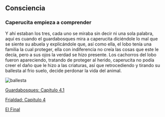 ## Consciencia
### Caperucita empieza a comprender

Y ahí estaban los tres, cada uno se miraba sin decir ni una sola palabra, aquí es cuando el guardabosques mira a caperucita diciéndole lo mal que se siente su abuela y explicándole que, así como ella, el lobo tenía una familia la cual proteger, ella con indiferencia no creía las cosas que este le decía, pero a sus ojos la verdad se hizo presente. Los cachorros del lobo fueron apareciendo, tratando de proteger al herido, caperucita no podía creer el daño que le hizo a las criaturas, así que retrocediendo y tirando su ballesta al frio suelo, decide perdonar la vida del animal.

![ballesta](https://st2.depositphotos.com/38689194/44510/i/450/depositphotos_445106960-stock-photo-beautiful-isolated-crossbow-reload-it.jpg)

[Guardabosques: Capitulo 4.1](Guardabosques.md)


[Frialdad: Capitulo 4](Frialdad.md)


[El Final](Final.md)
